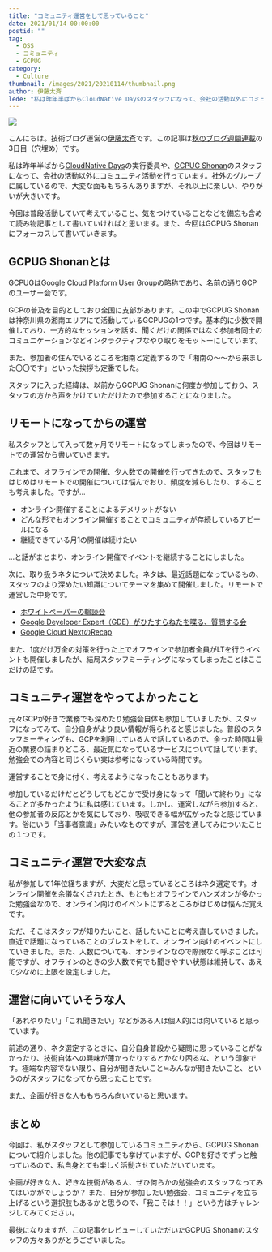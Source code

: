 ```yaml
---
title: "コミュニティ運営をして思っていること"
date: 2021/01/14 00:00:00
postid: ""
tag:
  - OSS
  - コミュニティ
  - GCPUG
category:
  - Culture
thumbnail: /images/2021/20210114/thumbnail.png
author: 伊藤太斉
lede: "私は昨年半ばからCloudNative Daysのスタッフになって、会社の活動以外にコミュニティ活動を行っています。社外のグループに属しているので、大変な面ももちろんありますが、それ以上に楽しい、やりがいが大きいです。"
---
```


<img src="/images/2021/20210114/4e4202b879470495078b35350428bb40.png" class="img-small-size" loading="lazy">

こんにちは。技術ブログ運営の[伊藤太斉](https://twitter.com/kaedemalu)です。この記事は[秋のブログ週間連載](/articles/20201026/)の3日目（穴埋め）です。

私は昨年半ばから[CloudNative Days](https://cloudnativedays.jp/)の実行委員や、[GCPUG Shonan](https://gcpug-shonan.connpass.com/)のスタッフになって、会社の活動以外にコミュニティ活動を行っています。社外のグループに属しているので、大変な面ももちろんありますが、それ以上に楽しい、やりがいが大きいです。

今回は普段活動していて考えていること、気をつけていることなどを備忘も含めて読み物記事として書いていければと思います。また、今回はGCPUG Shonanにフォーカスして書いていきます。

## GCPUG Shonanとは

GCPUGはGoogle Cloud Platform User Groupの略称であり、名前の通りGCPのユーザー会です。

GCPの普及を目的としており全国に支部があります。この中でGCPUG Shonanは神奈川県の湘南エリアにて活動しているGCPUGの1つです。基本的に少数で開催しており、一方的なセッションを話す、聞くだけの関係ではなく参加者同士のコミュニケーションなどインタラクティブなやり取りをモットーにしています。

また、参加者の住んでいるところを湘南と定義するので「湘南の〜〜から来ました〇〇です」といった挨拶も定番でした。

スタッフに入った経緯は、以前からGCPUG Shonanに何度か参加しており、スタッフの方から声をかけていただけたので参加することになりました。

## リモートになってからの運営

私スタッフとして入って数ヶ月でリモートになってしまったので、今回はリモートでの運営から書いていきます。

これまで、オフラインでの開催、少人数での開催を行ってきたので、スタッフもはじめはリモートでの開催については悩んでおり、頻度を減らしたり、することも考えました。ですが...

- オンライン開催することによるデメリットがない
- どんな形でもオンライン開催することでコミュニティが存続しているアピールになる
- 継続できている月1の開催は続けたい

...と話がまとまり、オンライン開催でイベントを継続することにしました。

次に、取り扱うネタについて決めました。ネタは、最近話題になっているもの、スタッフのより深めたい知識についてテーマを集めて開催しました。リモートで運営した中身です。

- [ホワイトペーパーの輪読会](https://gcpug-shonan.connpass.com/event/179246/)
- [Google Deyeloper Expert（GDE）がひたすらねたを喋る、質問する会](https://gcpug-shonan.connpass.com/event/190937/)
- [Google Cloud NextのRecap](https://gcpug-shonan.connpass.com/event/189674/)

また、1度だけ万全の対策を行った上でオフラインで参加者全員がLTを行うイベントも開催しましたが、結局スタッフミーティングになってしまったことはここだけの話です。

## コミュニティ運営をやってよかったこと

元々GCPが好きで業務でも深めたり勉強会自体も参加していましたが、スタッフになってみて、自分自身がより良い情報が得られると感じました。普段のスタッフミーティングも、GCPを利用している人で話しているので、余った時間は最近の業務の詰まりどころ、最近気になっているサービスについて話しています。勉強会での内容と同じくらい実は参考になっている時間です。

運営することで身に付く、考えるようになったこともあります。

参加しているだけだとどうしてもどこかで受け身になって「聞いて終わり」になることが多かったように私は感じています。しかし、運営しながら参加すると、他の参加者の反応とかを気にしており、吸収できる幅が広がったなと感じています。俗にいう「当事者意識」みたいなものですが、運営を通してみについたことの１つです。

## コミュニティ運営で大変な点

私が参加して1年位経ちますが、大変だと思っているところはネタ選定です。オンライン開催を余儀なくされたとき、もともとオフラインでハンズオンが多かった勉強会なので、オンライン向けのイベントにするところがはじめは悩んだ覚えです。

ただ、そこはスタッフが知りたいこと、話したいことに考え直していきました。直近で話題になっていることのブレストをして、オンライン向けのイベントにしていきました。また、人数についても、オンラインなので際限なく呼ぶことは可能ですが、オフラインのときの少人数で何でも聞きやすい状態は維持して、あえて少なめに上限を設定しました。

## 運営に向いていそうな人

「あれやりたい」「これ聞きたい」などがある人は個人的には向いていると思っています。

前述の通り、ネタ選定するときに、自分自身普段から疑問に思っていることがなかったり、技術自体への興味が薄かったりするとかなり困るな、という印象です。極端な内容でない限り、自分が聞きたいこと≒みんなが聞きたいこと、というのがスタッフになってから思ったことです。

また、企画が好きな人ももちろん向いていると思います。

## まとめ

今回は、私がスタッフとして参加しているコミュニティから、GCPUG Shonanについて紹介しました。他の記事でも挙げていますが、GCPを好きでずっと触っているので、私自身とても楽しく活動させていただいています。

企画が好きな人、好きな技術がある人、ぜひ何らかの勉強会のスタッフなってみてはいかがでしょうか？ また、自分が参加したい勉強会、コミュニティを立ち上げるという選択肢もあるかと思うので、「我こそは！！」という方はチャレンジしてみてください。

最後になりますが、この記事をレビューしていただいたGCPUG Shonanのスタッフの方々ありがとうございました。
